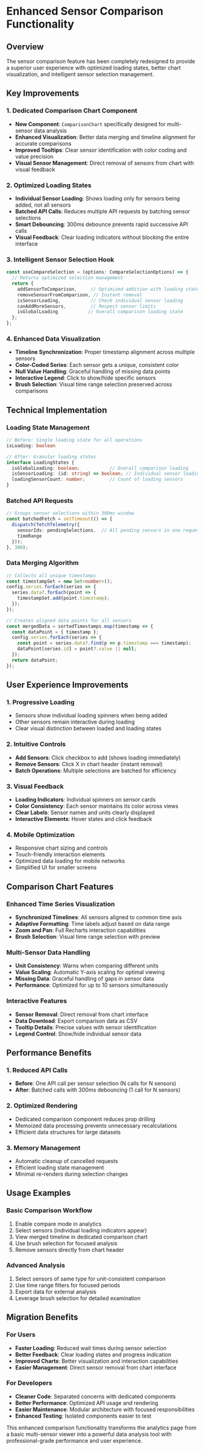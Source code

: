 # Enhanced Sensor Comparison Functionality

## Overview
The sensor comparison feature has been completely redesigned to provide a superior user experience with optimized loading states, better chart visualization, and intelligent sensor selection management.

## Key Improvements

### 1. **Dedicated Comparison Chart Component**
- **New Component**: `ComparisonChart` specifically designed for multi-sensor data analysis
- **Enhanced Visualization**: Better data merging and timeline alignment for accurate comparisons
- **Improved Tooltips**: Clear sensor identification with color coding and value precision
- **Visual Sensor Management**: Direct removal of sensors from chart with visual feedback

### 2. **Optimized Loading States**
- **Individual Sensor Loading**: Shows loading only for sensors being added, not all sensors
- **Batched API Calls**: Reduces multiple API requests by batching sensor selections
- **Smart Debouncing**: 300ms debounce prevents rapid successive API calls
- **Visual Feedback**: Clear loading indicators without blocking the entire interface

### 3. **Intelligent Sensor Selection Hook**
```typescript
const useCompareSelection = (options: CompareSelectionOptions) => {
  // Returns optimized selection management
  return {
    addSensorToComparison,     // Optimized addition with loading states
    removeSensorFromComparison, // Instant removal
    isSensorLoading,           // Check individual sensor loading
    canAddMoreSensors,         // Respect sensor limits
    isGlobalLoading           // Overall comparison loading state
  };
};
```

### 4. **Enhanced Data Visualization**
- **Timeline Synchronization**: Proper timestamp alignment across multiple sensors
- **Color-Coded Series**: Each sensor gets a unique, consistent color
- **Null Value Handling**: Graceful handling of missing data points
- **Interactive Legend**: Click to show/hide specific sensors
- **Brush Selection**: Visual time range selection preserved across comparisons

## Technical Implementation

### Loading State Management
```typescript
// Before: Single loading state for all operations
isLoading: boolean

// After: Granular loading states
interface LoadingStates {
  isGlobalLoading: boolean;           // Overall comparison loading
  isSensorLoading: (id: string) => boolean; // Individual sensor loading
  loadingSensorCount: number;         // Count of loading sensors
}
```

### Batched API Requests
```typescript
// Groups sensor selections within 300ms window
const batchedFetch = setTimeout(() => {
  dispatch(fetchTelemetry({
    sensorIds: pendingSelections,  // All pending sensors in one request
    timeRange
  }));
}, 300);
```

### Data Merging Algorithm
```typescript
// Collects all unique timestamps
const timestampSet = new Set<number>();
config.series.forEach(series => {
  series.data?.forEach(point => {
    timestampSet.add(point.timestamp);
  });
});

// Creates aligned data points for all sensors
const mergedData = sortedTimestamps.map(timestamp => {
  const dataPoint = { timestamp };
  config.series.forEach(series => {
    const point = series.data?.find(p => p.timestamp === timestamp);
    dataPoint[series.id] = point?.value || null;
  });
  return dataPoint;
});
```

## User Experience Improvements

### 1. **Progressive Loading**
- Sensors show individual loading spinners when being added
- Other sensors remain interactive during loading
- Clear visual distinction between loaded and loading states

### 2. **Intuitive Controls**
- **Add Sensors**: Click checkbox to add (shows loading immediately)
- **Remove Sensors**: Click X in chart header (instant removal)
- **Batch Operations**: Multiple selections are batched for efficiency

### 3. **Visual Feedback**
- **Loading Indicators**: Individual spinners on sensor cards
- **Color Consistency**: Each sensor maintains its color across views
- **Clear Labels**: Sensor names and units clearly displayed
- **Interactive Elements**: Hover states and click feedback

### 4. **Mobile Optimization**
- Responsive chart sizing and controls
- Touch-friendly interaction elements
- Optimized data loading for mobile networks
- Simplified UI for smaller screens

## Comparison Chart Features

### Enhanced Time Series Visualization
- **Synchronized Timelines**: All sensors aligned to common time axis
- **Adaptive Formatting**: Time labels adjust based on data range
- **Zoom and Pan**: Full Recharts interaction capabilities
- **Brush Selection**: Visual time range selection with preview

### Multi-Sensor Data Handling
- **Unit Consistency**: Warns when comparing different units
- **Value Scaling**: Automatic Y-axis scaling for optimal viewing
- **Missing Data**: Graceful handling of gaps in sensor data
- **Performance**: Optimized for up to 10 sensors simultaneously

### Interactive Features
- **Sensor Removal**: Direct removal from chart interface
- **Data Download**: Export comparison data as CSV
- **Tooltip Details**: Precise values with sensor identification
- **Legend Control**: Show/hide individual sensor data

## Performance Benefits

### 1. **Reduced API Calls**
- **Before**: One API call per sensor selection (N calls for N sensors)
- **After**: Batched calls with 300ms debouncing (1 call for N sensors)

### 2. **Optimized Rendering**
- Dedicated comparison component reduces prop drilling
- Memoized data processing prevents unnecessary recalculations
- Efficient data structures for large datasets

### 3. **Memory Management**
- Automatic cleanup of cancelled requests
- Efficient loading state management
- Minimal re-renders during selection changes

## Usage Examples

### Basic Comparison Workflow
1. Enable compare mode in analytics
2. Select sensors (individual loading indicators appear)
3. View merged timeline in dedicated comparison chart
4. Use brush selection for focused analysis
5. Remove sensors directly from chart header

### Advanced Analysis
1. Select sensors of same type for unit-consistent comparison
2. Use time range filters for focused periods
3. Export data for external analysis
4. Leverage brush selection for detailed examination

## Migration Benefits

### For Users
- **Faster Loading**: Reduced wait times during sensor selection
- **Better Feedback**: Clear loading states and progress indication
- **Improved Charts**: Better visualization and interaction capabilities
- **Easier Management**: Direct sensor removal from chart interface

### For Developers
- **Cleaner Code**: Separated concerns with dedicated components
- **Better Performance**: Optimized API usage and rendering
- **Easier Maintenance**: Modular architecture with focused responsibilities
- **Enhanced Testing**: Isolated components easier to test

This enhanced comparison functionality transforms the analytics page from a basic multi-sensor viewer into a powerful data analysis tool with professional-grade performance and user experience.
